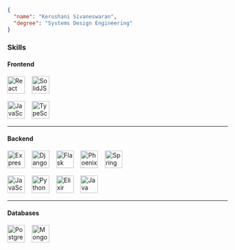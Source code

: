 ```json
{
  "name": "Kerushani Sivaneswaran",
  "degree": "Systems Design Engineering"
}
```
### Skills

#### Frontend

<p align="left">
  <img src="https://cdn.jsdelivr.net/gh/devicons/devicon/icons/react/react-original.svg" width="40" height="40" alt="React" />
  &nbsp;&nbsp;
  <img src="https://cdn.jsdelivr.net/gh/devicons/devicon/icons/solidjs/solidjs-original.svg" width="40" height="40" alt="SolidJS" />
</p>

<p align="left">
  <img src="https://cdn.jsdelivr.net/gh/devicons/devicon/icons/javascript/javascript-original.svg" width="40" height="40" alt="JavaScript" />
  &nbsp;&nbsp;
  <img src="https://cdn.jsdelivr.net/gh/devicons/devicon/icons/typescript/typescript-original.svg" width="40" height="40" alt="TypeScript" />
</p>

---

#### Backend

<p align="left">
  <img src="https://cdn.jsdelivr.net/gh/devicons/devicon/icons/express/express-original.svg" width="40" height="40" alt="Express" />
  &nbsp;&nbsp;
  <img src="https://cdn.jsdelivr.net/gh/devicons/devicon/icons/django/django-plain.svg" width="40" height="40" alt="Django" />
  &nbsp;&nbsp;
  <img src="https://cdn.jsdelivr.net/gh/devicons/devicon/icons/flask/flask-original.svg" width="40" height="40" alt="Flask" />
  &nbsp;&nbsp;
  <img src="https://cdn.jsdelivr.net/gh/devicons/devicon/icons/elixir/elixir-original.svg" width="40" height="40" alt="Phoenix (Elixir)" />
  &nbsp;&nbsp;
  <img src="https://cdn.jsdelivr.net/gh/devicons/devicon/icons/java/java-original.svg" width="40" height="40" alt="Spring Boot / Quarkus" />
</p>

<p align="left">
  <img src="https://cdn.jsdelivr.net/gh/devicons/devicon/icons/javascript/javascript-original.svg" width="40" height="40" alt="JavaScript" />
  &nbsp;&nbsp;
  <img src="https://cdn.jsdelivr.net/gh/devicons/devicon/icons/python/python-original.svg" width="40" height="40" alt="Python" />
  &nbsp;&nbsp;
  <img src="https://cdn.jsdelivr.net/gh/devicons/devicon/icons/elixir/elixir-original.svg" width="40" height="40" alt="Elixir" />
  &nbsp;&nbsp;
  <img src="https://cdn.jsdelivr.net/gh/devicons/devicon/icons/java/java-original.svg" width="40" height="40" alt="Java" />
</p>

---

#### Databases

<p align="left">
  <img src="https://cdn.jsdelivr.net/gh/devicons/devicon/icons/postgresql/postgresql-original.svg" width="40" height="40" alt="PostgreSQL" />
  &nbsp;&nbsp;
  <img src="https://cdn.jsdelivr.net/gh/devicons/devicon/icons/mongodb/mongodb-original.svg" width="40" height="40" alt="MongoDB" />
</p>
